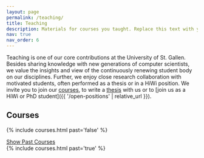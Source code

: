 ```yaml
---
layout: page
permalink: /teaching/
title: Teaching
description: Materials for courses you taught. Replace this text with your description.
nav: true
nav_order: 6
---
```


Teaching is one of our core contributions at the University of St. Gallen.
Besides sharing knowledge with new generations of computer scientists,
we value the insights and view of the continuously renewing student body on our disciplines.
Further, we enjoy close research collaboration with motivated students,
often performed as a thesis or in a HiWi position.
We invite you to join our [courses](#courses),
to write a [thesis](#theses) with us or to [join us as a HiWi or PhD student]({{ '/open-positions' | relative_url }}).

## Courses

{% include courses.html past='false' %}

<a data-toggle="collapse" href="#pastCourses" role="button">
    <i class="fas fa-chevron-down"></i> Show Past Courses
</a>

<div class="collapse" id="pastCourses">
      {% include courses.html past='true' %}
</div>
